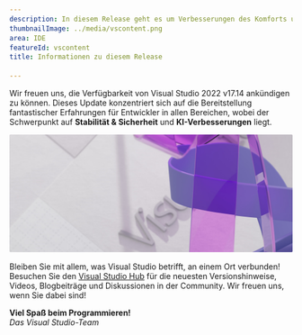 ```yaml
---
description: In diesem Release geht es um Verbesserungen des Komforts und Leistungsverbesserungen für alle Entwickler und Workloads.
thumbnailImage: ../media/vscontent.png
area: IDE
featureId: vscontent
title: Informationen zu diesem Release

---
```



Wir freuen uns, die Verfügbarkeit von Visual Studio 2022 v17.14 ankündigen zu können. Dieses Update konzentriert sich auf die Bereitstellung fantastischer Erfahrungen für Entwickler in allen Bereichen, wobei der Schwerpunkt auf **Stabilität & Sicherheit** und **KI-Verbesserungen** liegt. 

![Hero](../media/hero.png)

Bleiben Sie mit allem, was Visual Studio betrifft, an einem Ort verbunden! Besuchen Sie den [Visual Studio Hub](https://aka.ms/vshub) für die neuesten Versionshinweise, Videos, Blogbeiträge und Diskussionen in der Community. Wir freuen uns, wenn Sie dabei sind!

**Viel Spaß beim Programmieren!**  
*Das Visual Studio-Team*
